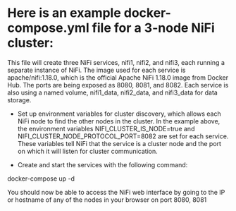 # Here is an example docker-compose.yml file for a 3-node NiFi cluster:


This file will create three NiFi services, nifi1, nifi2, and nifi3, each running a separate instance of NiFi. The image used for each service is apache/nifi:1.18.0, which is the official Apache NiFi 1.18.0 image from Docker Hub. The ports are being exposed as 8080, 8081, and 8082. Each service is also using a named volume, nifi1_data, nifi2_data, and nifi3_data for data storage.

* Set up environment variables for cluster discovery, which allows each NiFi node to find the other nodes in the cluster. In the example above, the environment variables NIFI_CLUSTER_IS_NODE=true and NIFI_CLUSTER_NODE_PROTOCOL_PORT=8082 are set for each service. These variables tell NiFi that the service is a cluster node and the port on which it will listen for cluster communication.

* Create and start the services with the following command:

docker-compose up -d

You should now be able to access the NiFi web interface by going to the IP or hostname of any of the nodes in your browser on port 8080, 8081